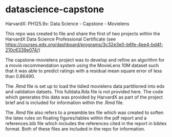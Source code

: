 # datascience-capstone
HarvardX: PH125.9x: Data Science - Capstone - Movielens

This repo was created to file and share the first of two projects within the HarvardX Data Science Professional Certificate (see https://courses.edx.org/dashboard/programs/3c32e3e0-b6fe-4ee4-bd4f-210c6339e074/)

The capstone-movielens project was to develop and refine an algorithm for a movie recommendation system using the MovieLens 10M dataset such that it was able to predict ratings with a residual mean square error of less than 0.86490.

The .Rmd file is set up to load the tidied movielens data partitioned into edx and validation datsets. This fulldata.Rda file is not provided here. The code which generates this data was provided by HarvardX as part of the project brief and is included for information within the .Rmd file.

The .Rmd file also refers to a preamble.tex file which was created to soften the latex rules on floating figures/tables within the pdf report and a references.bib file which includes the references cited in the report in bibtex format. Both of these files are included in the repo for information.
